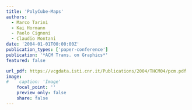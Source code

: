 ```yaml
---
title: 'PolyCube-Maps'
authors:
  - Marco Tarini
  - Kai Hormann
  - Paolo Cignoni
  - Claudio Montani
date: '2004-01-01T00:00:00Z'
publication_types: ['paper-conference']
publication: '*ACM Trans. on Graphics*'
featured: false

url_pdf: https://vcgdata.isti.cnr.it/Publications/2004/THCM04/pcm.pdf
image:
#    caption: 'Image'
    focal_point: ''
    preview_only: false
    share: false
---
```

